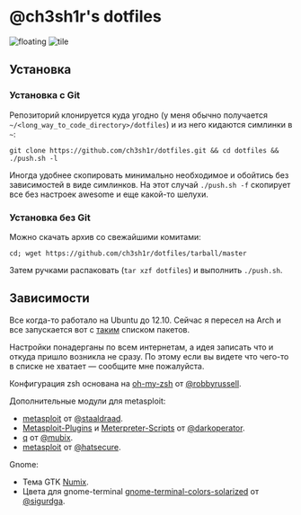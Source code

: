 # @ch3sh1r's dotfiles

![floating](http://dl.dropboxusercontent.com/u/12576522/linked/github-dotfiles/floating.png)
![tile](http://dl.dropboxusercontent.com/u/12576522/linked/github-dotfiles/tile.png)

## Установка

### Установка с Git
Репозиторий клонируется куда угодно (у меня обычно получается 
`~/<long_way_to_code_directory>/dotfiles`) и из него кидаются 
симлинки в `~`:

    git clone https://github.com/ch3sh1r/dotfiles.git && cd dotfiles && ./push.sh -l

Иногда удобнее скопировать минимально необходимое и обойтись 
без зависимостей в виде симлинков. На этот случай `./push.sh -f`
скопирует все без настроек awesome и еще какой-то шелухи.

### Установка без Git
Можно скачать архив со свежайшими комитами:

    cd; wget https://github.com/ch3sh1r/dotfiles/tarball/master

Затем ручками распаковать (`tar xzf dotfiles`) и выполнить `./push.sh`.

## Зависимости
Все когда-то работало на Ubuntu до 12.10. Сейчас я пересел на Arch и все 
запускается вот с [таким]() списком пакетов.

Настройки понадерганы по всем интернетам, а идея записать что и 
откуда пришло возникла не сразу. По этому если вы видете что чего-то в
списке не хватает — сообщите мне пожалуйста.

Конфигурация zsh основана на 
[oh-my-zsh](https://github.com/robbyrussell/oh-my-zsh)
от [@robbyrussell](https://github.com/robbyrussell).

Дополнительные модули для metasploit:
* [metasploit](https://github.com/staaldraad/metasploit)
  от [@staaldraad](https://github.com/staaldraad).
* [Metasploit-Plugins](https://github.com/darkoperator/Metasploit-Plugins)
  и [Meterpreter-Scripts](https://github.com/darkoperator/Meterpreter-Scripts)
  от [@darkoperator](https://github.com/darkoperator).
* [q](https://github.com/mubix/q)
  от [@mubix](https://github.com/mubix).
* [metasploit](https://github.com/hatsecure)
  от [@hatsecure](https://github.com/hatsecure/metasploit).

Gnome:
* Тема GTK [Numix](http://numixproject.org/).
* Цвета для gnome-terminal
  [gnome-terminal-colors-solarized](https://github.com/sigurdga/gnome-terminal-colors-solarized)
  от [@sigurdga](https://github.com/sigurdga).
